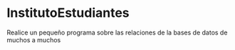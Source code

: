 # InstitutoEstudiantes
Realice un pequeño programa sobre las relaciones de la bases de datos de muchos a muchos 
